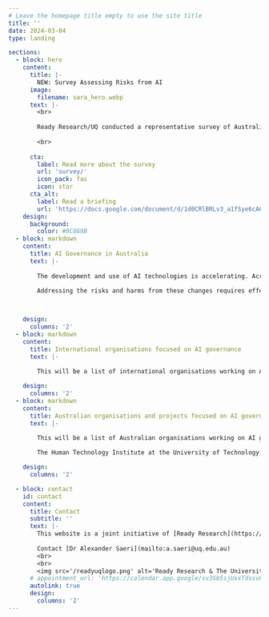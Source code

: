 ```yaml
---
# Leave the homepage title empty to use the site title
title: ''
date: 2024-03-04
type: landing

sections:
  - block: hero
    content:
      title: |-
        NEW: Survey Assessing Risks from AI
      image:
        filename: sara_hero.webp
      text: |-
        <br>
        
        Ready Research/UQ conducted a representative survey of Australian adults to understand public perceptions of AI risks and support for AI governance actions in Australia.
    
        <br>
               
      cta:
        label: Read more about the survey
        url: 'survey/'
        icon_pack: fas
        icon: star
      cta_alt:
        label: Read a briefing
        url: 'https://docs.google.com/document/d/1d0CRlBRLv3_a1fSye6cA6dzMjxtopjCcklc8irGPlDc/export?format=pdf&attachment=false'
    design:
      background:
        color: #0C869B
  - block: markdown
    content:
      title: AI Governance in Australia
      text: |-
    
        The development and use of AI technologies is accelerating. Across 2022 and 2023, new large-scale models have been announced monthly, and are achieving increasingly complex and general tasks; this trend continues in 2024 with Google DeepMind Gemini, OpenAI Sora, and others. Experts in AI forecast that development of powerful AI models could lead to radical changes in wealth, health, and power on a scale comparable to the nuclear and industrial revolutions.

        Addressing the risks and harms from these changes requires effective *AI governance*: forming robust norms, policies, laws, processes and institutions to guide good decision-making about AI development, deployment and use. Effective governance is especially crucial for managing extreme or catastrophic risks from AI that are high impact and uncertain, such as harm from misuse, accident or loss of control.

        

    design:
      columns: '2'
  - block: markdown
    content:
      title: International organisations focused on AI governance
      text: |-
        
        This will be a list of international organisations working on AI governance.

    design:
      columns: '2'
  - block: markdown
    content:
      title: Australian organisations and projects focused on AI governance
      text: |-
        
        This will be a list of Australian organisations working on AI governance.

        The Human Technology Institute at the University of Technology, Sydney

    design:
      columns: '2'

  - block: contact
    id: contact
    content:
      title: Contact
      subtitle: ''
      text: |-
        This website is a joint initiative of [Ready Research](https://www.readyresearch.org) and researchers at The University of Queensland.
        
        Contact [Dr Alexander Saeri](mailto:a.saeri@uq.edu.au)
        <br>
        <br>
        <img src='/readyuqlogo.png' alt='Ready Research & The University of Queensland logo' style='display: block; margin-right: auto; margin-left: auto;width: 60%' />
      # appointment_url: 'https://calendar.app.google/sv3Sb5sjUxxTdssv8'
      autolink: true
      design:
        columns: '2'
---
```


